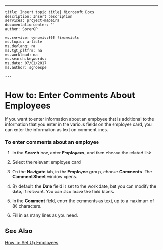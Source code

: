 ---
    title: Insert topic title| Microsoft Docs
    description: Insert description
    services: project-madeira
    documentationcenter: ''
    author: SorenGP

    ms.service: dynamics365-financials
    ms.topic: article
    ms.devlang: na
    ms.tgt_pltfrm: na
    ms.workload: na
    ms.search.keywords:
    ms.date: 07/01/2017
    ms.author: sgroespe

    ---
# How to: Enter Comments About Employees
If you want to enter information about an employee that is additional to the information that you enter in the various fields on the employee card, you can enter the information as text on comment lines.  
  
### To enter comments about an employee  
  
1.  In the **Search** box, enter **Employees**, and then choose the related link.  
  
2.  Select the relevant employee card.  
  
3.  On the **Navigate** tab, in the **Employee** group, choose **Comments**. The **Comment Sheet** window opens.  
  
4.  By default, the **Date** field is set to the work date, but you can modify the date, if relevant. You can also leave the field blank.  
  
5.  In the **Comment** field, enter the comments as text, up to a maximum of 80 characters.  
  
6.  Fill in as many lines as you need.  
  
## See Also  
 [How to: Set Up Employees](../how-to-set-up-employees.md)